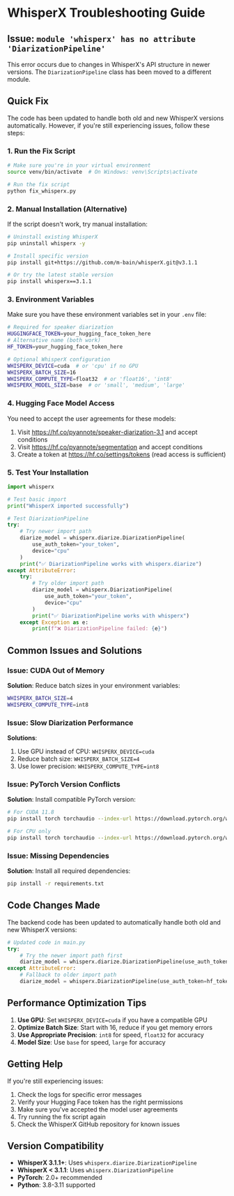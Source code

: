 # WhisperX Troubleshooting Guide

## Issue: `module 'whisperx' has no attribute 'DiarizationPipeline'`

This error occurs due to changes in WhisperX's API structure in newer versions. The `DiarizationPipeline` class has been moved to a different module.

## Quick Fix

The code has been updated to handle both old and new WhisperX versions automatically. However, if you're still experiencing issues, follow these steps:

### 1. Run the Fix Script

```bash
# Make sure you're in your virtual environment
source venv/bin/activate  # On Windows: venv\Scripts\activate

# Run the fix script
python fix_whisperx.py
```

### 2. Manual Installation (Alternative)

If the script doesn't work, try manual installation:

```bash
# Uninstall existing WhisperX
pip uninstall whisperx -y

# Install specific version
pip install git+https://github.com/m-bain/whisperX.git@v3.1.1

# Or try the latest stable version
pip install whisperx==3.1.1
```

### 3. Environment Variables

Make sure you have these environment variables set in your `.env` file:

```bash
# Required for speaker diarization
HUGGINGFACE_TOKEN=your_hugging_face_token_here
# Alternative name (both work)
HF_TOKEN=your_hugging_face_token_here

# Optional WhisperX configuration
WHISPERX_DEVICE=cuda  # or 'cpu' if no GPU
WHISPERX_BATCH_SIZE=16
WHISPERX_COMPUTE_TYPE=float32  # or 'float16', 'int8'
WHISPERX_MODEL_SIZE=base  # or 'small', 'medium', 'large'
```

### 4. Hugging Face Model Access

You need to accept the user agreements for these models:

1. Visit https://hf.co/pyannote/speaker-diarization-3.1 and accept conditions
2. Visit https://hf.co/pyannote/segmentation and accept conditions
3. Create a token at https://hf.co/settings/tokens (read access is sufficient)

### 5. Test Your Installation

```python
import whisperx

# Test basic import
print("WhisperX imported successfully")

# Test DiarizationPipeline
try:
    # Try newer import path
    diarize_model = whisperx.diarize.DiarizationPipeline(
        use_auth_token="your_token", 
        device="cpu"
    )
    print("✅ DiarizationPipeline works with whisperx.diarize")
except AttributeError:
    try:
        # Try older import path
        diarize_model = whisperx.DiarizationPipeline(
            use_auth_token="your_token", 
            device="cpu"
        )
        print("✅ DiarizationPipeline works with whisperx")
    except Exception as e:
        print(f"❌ DiarizationPipeline failed: {e}")
```

## Common Issues and Solutions

### Issue: CUDA Out of Memory

**Solution**: Reduce batch sizes in your environment variables:

```bash
WHISPERX_BATCH_SIZE=4
WHISPERX_COMPUTE_TYPE=int8
```

### Issue: Slow Diarization Performance

**Solutions**:
1. Use GPU instead of CPU: `WHISPERX_DEVICE=cuda`
2. Reduce batch size: `WHISPERX_BATCH_SIZE=4`
3. Use lower precision: `WHISPERX_COMPUTE_TYPE=int8`

### Issue: PyTorch Version Conflicts

**Solution**: Install compatible PyTorch version:

```bash
# For CUDA 11.8
pip install torch torchaudio --index-url https://download.pytorch.org/whl/cu118

# For CPU only
pip install torch torchaudio --index-url https://download.pytorch.org/whl/cpu
```

### Issue: Missing Dependencies

**Solution**: Install all required dependencies:

```bash
pip install -r requirements.txt
```

## Code Changes Made

The backend code has been updated to automatically handle both old and new WhisperX versions:

```python
# Updated code in main.py
try:
    # Try the newer import path first
    diarize_model = whisperx.diarize.DiarizationPipeline(use_auth_token=hf_token, device=device)
except AttributeError:
    # Fallback to older import path
    diarize_model = whisperx.DiarizationPipeline(use_auth_token=hf_token, device=device)
```

## Performance Optimization Tips

1. **Use GPU**: Set `WHISPERX_DEVICE=cuda` if you have a compatible GPU
2. **Optimize Batch Size**: Start with 16, reduce if you get memory errors
3. **Use Appropriate Precision**: `int8` for speed, `float32` for accuracy
4. **Model Size**: Use `base` for speed, `large` for accuracy

## Getting Help

If you're still experiencing issues:

1. Check the logs for specific error messages
2. Verify your Hugging Face token has the right permissions
3. Make sure you've accepted the model user agreements
4. Try running the fix script again
5. Check the WhisperX GitHub repository for known issues

## Version Compatibility

- **WhisperX 3.1.1+**: Uses `whisperx.diarize.DiarizationPipeline`
- **WhisperX < 3.1.1**: Uses `whisperx.DiarizationPipeline`
- **PyTorch**: 2.0+ recommended
- **Python**: 3.8-3.11 supported 